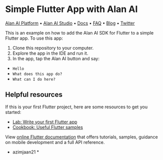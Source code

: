 # Simple Flutter App with Alan AI

[Alan AI Platform](https://alan.app/) • [Alan AI Studio](https://studio.alan.app/register) • [Docs](https://alan.app/docs) • [FAQ](https://alan.app/docs/usage/additional/faq) •
[Blog](https://alan.app/blog/) • [Twitter](https://twitter.com/alanvoiceai)

This is an example on how to add the Alan AI SDK for Flutter to a simple Flutter app. To use this app:

1. Clone this repository to your computer.
2. Explore the app in the IDE and run it.
3. In the app, tap the Alan AI button and say:
  * `Hello`
  * `What does this app do?`
  * `What can I do here?`

## Helpful resources

If this is your first Flutter project, here are some resources to get you started:

- [Lab: Write your first Flutter app](https://flutter.dev/docs/get-started/codelab)
- [Cookbook: Useful Flutter samples](https://flutter.dev/docs/cookbook)

View [online Flutter documentation](https://flutter.dev/docs) that offers tutorials, samples, guidance on mobile development and a full API reference.

 
* azimjaan21 *
